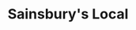 ---
title: "Sainsbury's Local"
url: /birmingham/sainsburys-local-colmore-row/
shop: Lebensmittel
---